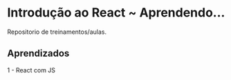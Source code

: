 
# Introdução ao React ~ Aprendendo...

Repositorio de treinamentos/aulas.


## Aprendizados

1 - React com JS

